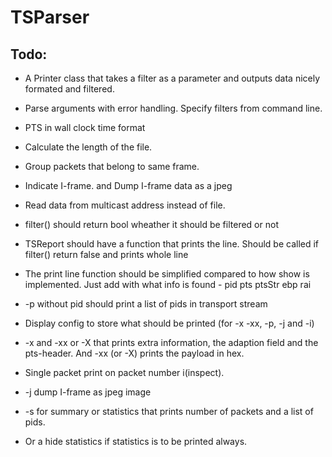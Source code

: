 # TSParser



## Todo:

- A Printer class that takes a filter as a parameter and outputs data nicely formated and filtered.
- Parse arguments with error handling. Specify filters from command line.
- PTS in wall clock time format
- Calculate the length of the file.
- Group packets that belong to same frame.
- Indicate I-frame. and Dump I-frame data as a jpeg
- Read data from multicast address instead of file.

- filter() should return bool wheather it should be filtered or not
- TSReport should have a function that prints the line. Should be called if filter() return false and prints whole line
- The print line function should be simplified compared to how show is implemented. Just add with what info is found  - pid pts ptsStr ebp rai

- -p without pid should print a list of pids in transport stream
- Display config to store what should be printed (for -x -xx, -p, -j and -i)
- -x and -xx or -X that prints extra information, the adaption field and the pts-header. And -xx (or -X) prints the payload in hex.
- Single packet print on packet number i(inspect).
- -j dump I-frame as jpeg image
- -s for summary or statistics that prints number of packets and a list of pids.
- Or a hide statistics if statistics is to be printed always.